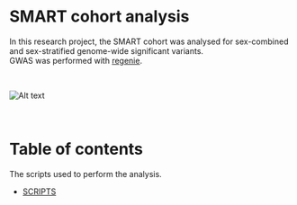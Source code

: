# SMART cohort analysis

In this research project, the SMART cohort was analysed for sex-combined and sex-stratified genome-wide significant variants. <br> GWAS was performed with [regenie](https://rgcgithub.github.io/regenie/).

<br>

![Alt text](https://github.com/xEmz/Avans-files/blob/5e88949c4e5a01dc1912acb5ab9bf69f41f3e51d/REGENIE_SMART_UMC.drawio.png)

</br>

# Table of contents

The scripts used to perform the analysis. 
- [SCRIPTS](https://github.com/xEmz/UMC-GWAS-cIMT/blob/9282e2a2d96468699205437dc824ce91e6195157/SMART-GWAS/SCRIPTS)
